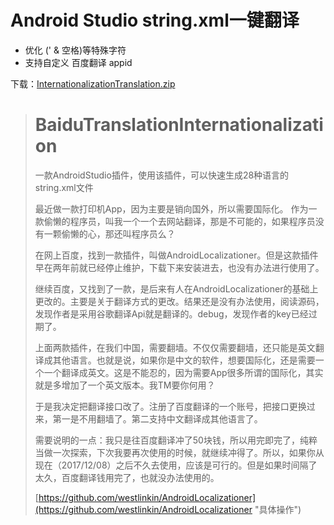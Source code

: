 
# Android Studio string.xml一键翻译

- 优化 (' & 空格)等特殊字符
- 支持自定义 百度翻译 appid

下载：[InternationalizationTranslation.zip](InternationalizationTranslation.zip)


> ﻿BaiduTranslationInternationalization
> ====
> 一款AndroidStudio插件，使用该插件，可以快速生成28种语言的string.xml文件
> 
> 
> 最近做一款打印机App，因为主要是销向国外，所以需要国际化。
> 作为一款偷懒的程序员，叫我一个一个去网站翻译，那是不可能的，如果程序员没有一颗偷懒的心，那还叫程序员么？
> 
> 在网上百度，找到一款插件，叫做AndroidLocalizationer。但是这款插件早在两年前就已经停止维护，下载下来安装进去，也没有办法进行使用了。
> 
> 继续百度，又找到了一款，是后来有人在AndroidLocalizationer的基础上更改的。主要是关于翻译方式的更改。结果还是没有办法使用，阅读源码，发现作者是采用谷歌翻译Api就是翻译的。debug，发现作者的key已经过期了。
> 
> 上面两款插件，在我们中国，需要翻墙。不仅仅需要翻墙，还只能是英文翻译成其他语言。也就是说，如果你是中文的软件，想要国际化，还是需要一个一个翻译成英文。这是不能忍的，因为需要App很多所谓的国际化，其实就是多增加了一个英文版本。我TM要你何用？
> 
> 于是我决定把翻译接口改了。注册了百度翻译的一个账号，把接口更换过来，第一是不用翻墙了。第二支持中文翻译成其他语言了。
> 
> 需要说明的一点：我只是往百度翻译冲了50块钱，所以用完即完了，纯粹当做一次探索，下次我要再次使用的时候，就继续冲得了。所以，如果你从现在（2017/12/08）之后不久去使用，应该是可行的。但是如果时间隔了太久，百度翻译钱用完了，也就没办法使用的。
> 
> [https://github.com/westlinkin/AndroidLocalizationer](https://github.com/westlinkin/AndroidLocalizationer "具体操作")